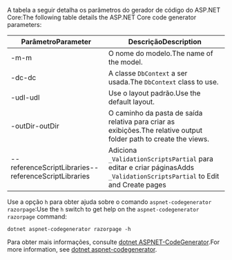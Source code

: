 <a name="codegenerator"></a> <span data-ttu-id="93ebb-101">A tabela a seguir detalha os parâmetros do gerador de código do ASP.NET Core:</span><span class="sxs-lookup"><span data-stu-id="93ebb-101">The following table details the ASP.NET Core code generator parameters:</span></span>

| <span data-ttu-id="93ebb-102">Parâmetro</span><span class="sxs-lookup"><span data-stu-id="93ebb-102">Parameter</span></span>               | <span data-ttu-id="93ebb-103">Descrição</span><span class="sxs-lookup"><span data-stu-id="93ebb-103">Description</span></span>|
| ----------------- | ------------ |
| <span data-ttu-id="93ebb-104">-m</span><span class="sxs-lookup"><span data-stu-id="93ebb-104">-m</span></span>  | <span data-ttu-id="93ebb-105">O nome do modelo.</span><span class="sxs-lookup"><span data-stu-id="93ebb-105">The name of the model.</span></span> |
| <span data-ttu-id="93ebb-106">-dc</span><span class="sxs-lookup"><span data-stu-id="93ebb-106">-dc</span></span>  | <span data-ttu-id="93ebb-107">A classe `DbContext` a ser usada.</span><span class="sxs-lookup"><span data-stu-id="93ebb-107">The `DbContext` class to use.</span></span> |
| <span data-ttu-id="93ebb-108">-udl</span><span class="sxs-lookup"><span data-stu-id="93ebb-108">-udl</span></span> | <span data-ttu-id="93ebb-109">Use o layout padrão.</span><span class="sxs-lookup"><span data-stu-id="93ebb-109">Use the default layout.</span></span> |
| <span data-ttu-id="93ebb-110">-outDir</span><span class="sxs-lookup"><span data-stu-id="93ebb-110">-outDir</span></span> | <span data-ttu-id="93ebb-111">O caminho da pasta de saída relativa para criar as exibições.</span><span class="sxs-lookup"><span data-stu-id="93ebb-111">The relative output folder path to create the views.</span></span> |
| <span data-ttu-id="93ebb-112">--referenceScriptLibraries</span><span class="sxs-lookup"><span data-stu-id="93ebb-112">--referenceScriptLibraries</span></span> | <span data-ttu-id="93ebb-113">Adiciona `_ValidationScriptsPartial` para editar e criar páginas</span><span class="sxs-lookup"><span data-stu-id="93ebb-113">Adds `_ValidationScriptsPartial` to Edit and Create pages</span></span> |

<span data-ttu-id="93ebb-114">Use a opção `h` para obter ajuda sobre o comando `aspnet-codegenerator razorpage`:</span><span class="sxs-lookup"><span data-stu-id="93ebb-114">Use the `h` switch to get help on the `aspnet-codegenerator razorpage` command:</span></span>

```dotnetcli
dotnet aspnet-codegenerator razorpage -h
```

<span data-ttu-id="93ebb-115">Para obter mais informações, consulte [dotnet ASPNET-CodeGenerator](xref:fundamentals/tools/dotnet-aspnet-codegenerator).</span><span class="sxs-lookup"><span data-stu-id="93ebb-115">For more information, see [dotnet aspnet-codegenerator](xref:fundamentals/tools/dotnet-aspnet-codegenerator).</span></span>
